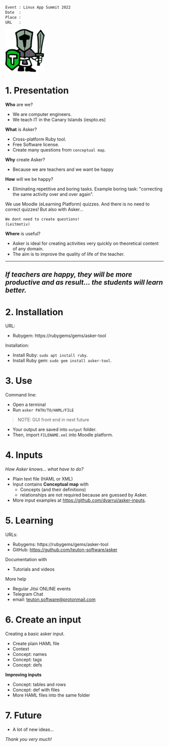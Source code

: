 
```
Event : Linux App Summit 2022
Date  :
Place :
URL   :
```

![](../images/logo.png)

# 1. Presentation

**Who** are we?
* We are computer engineers.
* We teach IT in the Canary Islands (iespto.es)

**What** is Asker?
* Cross-platform Ruby tool.
* Free Software license.
* Create many questions from `conceptual map`.

**Why** create Asker?
* Because we are teachers and we want be happy

**How** will we be happy?
* Eliminating repetitive and boring tasks. Example boring task: "correcting the same activity over and over again".

We use Moodle (eLearning Platform) quizzes.
And there is no need to correct quizzes! But also with Asker...

```
We dont need to create questions!
(Leitmotiv)
```

**Where** is useful?
* Asker is ideal for creating activities very quickly on theoretical content of any domain.
* The aim is to improve the quality of life of the teacher.

---
_If teachers are happy, they will be more productive and as result... the students will learn better._
---

# 2. Installation

URL:
* Rubygem: https://rubygems/gems/asker-tool

Installation:
* Install Ruby: `sudo apt install ruby`.
* Install Ruby gem: `sudo gem install asker-tool`.

# 3. Use

Command line:
* Open a terminal
* Run `asker PATH/TO/HAML/FILE`

> NOTE: GUI front end in next future

* Your output are saved into `output` folder.
* Then, import `FILENAME.xml` into Moodle platform.

# 4. Inputs

_How Asker knows... what have to do?_

* Plain text file (HAML or XML)
* Input contains **Conceptual map** with
    * Concepts (and their definitions)
    * relationships are not required because are guessed by Asker.
* More input examples at https://github.com/dvarrui/asker-inputs.

# 5. Learning

URLs:
* Rubygems: https://rubygems/gems/asker-tool
* GitHub: https://guthub.com/teuton-software/asker

Documentation with
* Tutorials and videos

More help
* Regular Jitsi ONLINE events
* Telegram Chat
* email: teuton.software@protonmail.com

# 6. Create an input

Creating a basic asker input.
* Create plain HAML file
* Context
* Concept: names
* Concept: tags
* Concept: defs

**Improving inputs**
* Concept: tables and rows
* Concept: def with files
* More HAML files into the same folder

# 7. Future

* A lot of new ideas...

_Thank you very much!_
